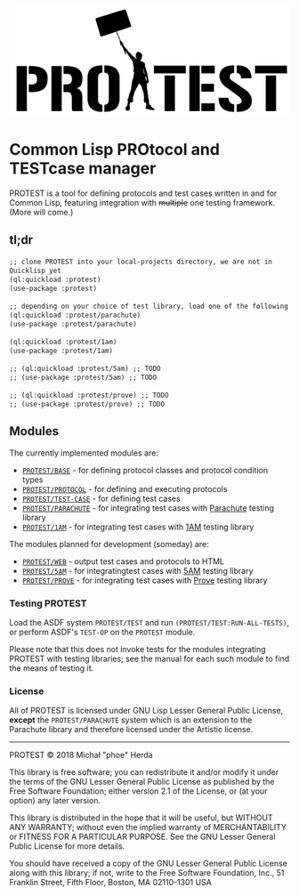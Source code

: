 <p align="center">
  <img src="doc/logo.png">
</p>

# Common Lisp PROtocol and TESTcase manager

PROTEST is a tool for defining protocols and test cases written in and for
Common Lisp, featuring integration with ~~multiple~~ one testing framework.
(More will come.)

## tl;dr

```common-lisp
;; clone PROTEST into your local-projects directory, we are not in Quicklisp yet
(ql:quickload :protest)
(use-package :protest)

;; depending on your choice of test library, load one of the following
(ql:quickload :protest/parachute)
(use-package :protest/parachute)

(ql:quickload :protest/1am)
(use-package :protest/1am)

;; (ql:quickload :protest/5am) ;; TODO
;; (use-package :protest/5am) ;; TODO

;; (ql:quickload :protest/prove) ;; TODO
;; (use-package :protest/prove) ;; TODO
```

## Modules

The currently implemented modules are:

  * [`PROTEST/BASE`](doc/base.md) -
    for defining protocol classes and protocol condition types
  * [`PROTEST/PROTOCOL`](doc/protocol.md) -
    for defining and executing protocols
  * [`PROTEST/TEST-CASE`](doc/test-case.md) -
    for defining test cases
  * [`PROTEST/PARACHUTE`](doc/parachute.md) -
    for integrating test cases with
    [Parachute](https://github.com/Shinmera/parachute/) testing library
  * [`PROTEST/1AM`](doc/1am.md) -
    for integrating test cases with [1AM](https://github.com/lmj/1am/) testing
    library

The modules planned for development (someday) are:

  * [`PROTEST/WEB`](doc/web.md) -
    output test cases and protocols to HTML
  * [`PROTEST/5AM`](doc/5am.md) -
    for integratingtest cases with [5AM](https://github.com/sionescu/fiveam)
    testing library
  * [`PROTEST/PROVE`](doc/prove.md) -
    for integrating test cases with [Prove](https://github.com/fukamachi/prove)
    testing library

### Testing PROTEST

Load the ASDF system `PROTEST/TEST` and run `(PROTEST/TEST:RUN-ALL-TESTS)`, or
perform ASDF's `TEST-OP` on the `PROTEST` module.

Please note that this does not invoke tests for the modules integrating
PROTEST with testing libraries; see the manual for each such module to find
the means of testing it.

### License

All of PROTEST is licensed under GNU Lisp Lesser General Public License,
**except** the `PROTEST/PARACHUTE` system which is an extension to the Parachute
library and therefore licensed under the Artistic license.

-----------

PROTEST © 2018 Michał "phoe" Herda

This library is free software; you can redistribute it and/or modify it under
the terms of the GNU Lesser General Public License as published by the Free
Software Foundation; either version 2.1 of the License, or (at your option) any
later version.

This library is distributed in the hope that it will be useful, but WITHOUT ANY
WARRANTY; without even the implied warranty of MERCHANTABILITY or FITNESS FOR A
PARTICULAR PURPOSE. See the GNU Lesser General Public License for more details.

You should have received a copy of the GNU Lesser General Public License along
with this library; if not, write to the Free Software Foundation, Inc., 51
Franklin Street, Fifth Floor, Boston, MA 02110-1301 USA
